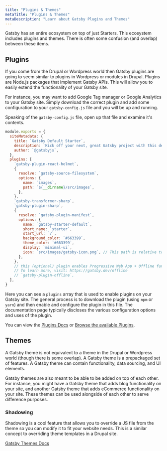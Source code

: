 ```yaml
---
title: "Plugins & Themes"
metaTitle: "Plugins & Themes"
metaDescription: "Learn about Gatsby Plugins and Themes"
---
```


Gatsby has an entire ecosystem on top of just Starters. This ecosystem includes
plugins and themes. There is often some confusion (and overlap) between these
items.

## Plugins

If you come from the Drupal or Wordpress world then Gatsby plugins are going to
seem similar to plugins in Wordpress or modules in Drupal. Plugins are Node.js
packages that implement Gatsby APIs. This will allow you to easily extend the
functionality of your Gatsby site.

For instance, you may want to add Google Tag manager or Google Analytics to your
Gatsby site. Simply download the correct plugin and add some configuration to your
`gatsby-config.js` file and you will be up and running.

Speaking of the `gatsby-config.js` file, open up that file and examine it's
contents.

```javascript
module.exports = {
  siteMetadata: {
    title: `Gatsby Default Starter`,
    description: `Kick off your next, great Gatsby project with this default starter. This barebones starter ships with the main Gatsby configuration files you might need.`,
    author: `@gatsbyjs`,
  },
  plugins: [
    `gatsby-plugin-react-helmet`,
    {
      resolve: `gatsby-source-filesystem`,
      options: {
        name: `images`,
        path: `${__dirname}/src/images`,
      },
    },
    `gatsby-transformer-sharp`,
    `gatsby-plugin-sharp`,
    {
      resolve: `gatsby-plugin-manifest`,
      options: {
        name: `gatsby-starter-default`,
        short_name: `starter`,
        start_url: `/`,
        background_color: `#663399`,
        theme_color: `#663399`,
        display: `minimal-ui`,
        icon: `src/images/gatsby-icon.png`, // This path is relative to the root of the site.
      },
    },
    // this (optional) plugin enables Progressive Web App + Offline functionality
    // To learn more, visit: https://gatsby.dev/offline
    // `gatsby-plugin-offline`,
  ],
}
```

Here you can see a `plugins` array that is used to enable plugins on your Gatsby
site. The general process is to download the plugin (using `npm` or `yarn`) and
then enable and configure the plugin in this file. The documentation page
typically discloses the various configuration options and uses of the plugin.

You can view the [Plugins Docs](https://www.gatsbyjs.org/docs/plugins) or
[Browse the available Plugins](https://www.gatsbyjs.org/plugins/).

## Themes

A Gatsby theme is not equivalent to a theme in the Drupal or Wordpress world
(though there is some overlap). A Gatsby theme is a prepackaged set of features.
A Gatsby theme can contain functionality, data sourcing, and UI elements.

Gatsby themes are also meant to be able to be added on top of each other. For instance,
you might have a Gatsby theme that adds blog functionality on your site, and another
Gatsby theme that adds eCommerce functionality on your site. These themes can be used
alongside of each other to serve difference purposes.

### Shadowing

Shadowing is a cool feature that allows you to override a JS file from the theme
so you can modify it to fit your website needs. This is a similar concept to
overriding theme templates in a Drupal site.

[Gatsby Themes Docs](https://www.gatsbyjs.org/docs/themes/)
